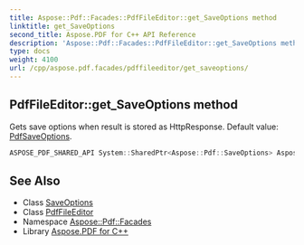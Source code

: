 ```yaml
---
title: Aspose::Pdf::Facades::PdfFileEditor::get_SaveOptions method
linktitle: get_SaveOptions
second_title: Aspose.PDF for C++ API Reference
description: 'Aspose::Pdf::Facades::PdfFileEditor::get_SaveOptions method. Gets save options when result is stored as HttpResponse. Default value: PdfSaveOptions in C++.'
type: docs
weight: 4100
url: /cpp/aspose.pdf.facades/pdffileeditor/get_saveoptions/
---
```

## PdfFileEditor::get_SaveOptions method


Gets save options when result is stored as HttpResponse. Default value: [PdfSaveOptions](../../../aspose.pdf/pdfsaveoptions/).

```cpp
ASPOSE_PDF_SHARED_API System::SharedPtr<Aspose::Pdf::SaveOptions> Aspose::Pdf::Facades::PdfFileEditor::get_SaveOptions() const
```

## See Also

* Class [SaveOptions](../../../aspose.pdf/saveoptions/)
* Class [PdfFileEditor](../)
* Namespace [Aspose::Pdf::Facades](../../)
* Library [Aspose.PDF for C++](../../../)
